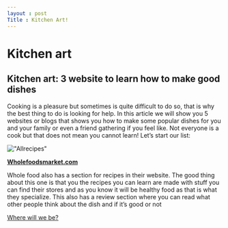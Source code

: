 ```yaml
---
layout : post
Title : Kitchen Art!
---
```


Kitchen art
===
Kitchen art: 3 website to learn how to make good dishes
---

Cooking is a pleasure but sometimes is quite difficult to do so, that is why the best thing to do is looking for help. In this article we will show you 5 websites or blogs that shows you how to make some popular dishes for you and your family or even a friend gathering if you feel like. Not everyone is a cook but that does not mean you cannot learn!
Let’s start our list:

!["Allrecipes"](https://www.dropbox.com/s/srk9uc08vrvsr2u/allrecipes.png?dl=0)

[<b>Wholefoodsmarket.com</b>](http://allrecipes.com/)

Whole food also has a section for recipes in their website. The good thing about this one is that you the recipes you can learn are made with stuff you can find their stores and as you know it will be healthy food as that is what they specialize. This also has a review section where you can read what other people think about the dish and if it’s good or not

[Where will we be?](https://www.google.com/maps/place/10437+NW+41st+St,+Doral,+FL+33178/@25.8121178,-80.36651,17z/data=!3m1!4b1!4m2!3m1!1s0x88d9beab259b0529:0xc01ae5cd46db37fd?hl=en)
